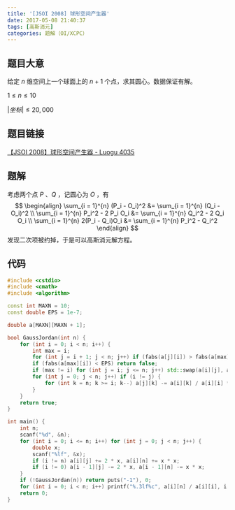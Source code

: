```yaml
---
title: '[JSOI 2008] 球形空间产生器'
date: 2017-05-08 21:40:37
tags: [高斯消元]
categories: 题解（OI/XCPC）
---
```


## 题目大意

给定 $n$ 维空间上一个球面上的 $n + 1$ 个点，求其圆心。数据保证有解。

$1 \leqslant n \leqslant 10$

$|坐标| \leqslant 20,000$

## 题目链接

[【JSOI 2008】球形空间产生器 - Luogu 4035](https://www.luogu.com.cn/problem/P4035)

<!-- more -->

## 题解

考虑两个点 $P$ 、$Q$ ，记圆心为 $O$ ，有
$$
\begin{align}
\sum_{i = 1}^{n} (P_i - O_i)^2 &= \sum_{i = 1}^{n} (Q_i - O_i)^2 \\
\sum_{i = 1}^{n} P_i^2 - 2 P_i O_i &= \sum_{i = 1}^{n} Q_i^2 - 2 Q_i O_i \\
\sum_{i = 1}^{n} 2(P_i - Q_i)O_i &= \sum_{i = 1}^{n} P_i^2 - Q_i^2
\end{align}
$$
发现二次项被约掉，于是可以高斯消元解方程。

## 代码

```c++
#include <cstdio>
#include <cmath>
#include <algorithm>

const int MAXN = 10;
const double EPS = 1e-7;

double a[MAXN][MAXN + 1];

bool GaussJordan(int n) {
    for (int i = 0; i < n; i++) {
        int max = i;
        for (int j = i + 1; j < n; j++) if (fabs(a[j][i]) > fabs(a[max][i])) max = j;
        if (fabs(a[max][i]) < EPS) return false;
        if (max != i) for (int j = i; j <= n; j++) std::swap(a[i][j], a[max][j]);
        for (int j = 0; j < n; j++) if (i != j) {
            for (int k = n; k >= i; k--) a[j][k] -= a[i][k] / a[i][i] * a[j][i];
        }
    }
    return true;
}

int main() {
    int n;
    scanf("%d", &n);
    for (int i = 0; i <= n; i++) for (int j = 0; j < n; j++) {
        double x;
        scanf("%lf", &x);
        if (i != n) a[i][j] += 2 * x, a[i][n] += x * x;
        if (i != 0) a[i - 1][j] -= 2 * x, a[i - 1][n] -= x * x;
    }
    if (!GaussJordan(n)) return puts("-1"), 0;
    for (int i = 0; i < n; i++) printf("%.3lf%c", a[i][n] / a[i][i], i == n - 1 ? '\n' : ' ');
    return 0;
}
```
